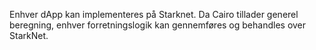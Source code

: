 Enhver dApp kan implementeres på Starknet. Da Cairo tillader generel beregning, enhver forretningslogik kan gennemføres og behandles over StarkNet.